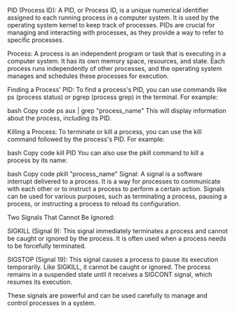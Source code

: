 
PID (Process ID):
A PID, or Process ID, is a unique numerical identifier assigned to each running process in a computer system. It is used by the operating system kernel to keep track of processes. PIDs are crucial for managing and interacting with processes, as they provide a way to refer to specific processes.

Process:
A process is an independent program or task that is executing in a computer system. It has its own memory space, resources, and state. Each process runs independently of other processes, and the operating system manages and schedules these processes for execution.

Finding a Process' PID:
To find a process's PID, you can use commands like ps (process status) or pgrep (process grep) in the terminal. For example:

bash
Copy code
ps aux | grep "process_name"
This will display information about the process, including its PID.

Killing a Process:
To terminate or kill a process, you can use the kill command followed by the process's PID. For example:

bash
Copy code
kill PID
You can also use the pkill command to kill a process by its name:

bash
Copy code
pkill "process_name"
Signal:
A signal is a software interrupt delivered to a process. It is a way for processes to communicate with each other or to instruct a process to perform a certain action. Signals can be used for various purposes, such as terminating a process, pausing a process, or instructing a process to reload its configuration.

Two Signals That Cannot Be Ignored:

SIGKILL (Signal 9): This signal immediately terminates a process and cannot be caught or ignored by the process. It is often used when a process needs to be forcefully terminated.

SIGSTOP (Signal 19): This signal causes a process to pause its execution temporarily. Like SIGKILL, it cannot be caught or ignored. The process remains in a suspended state until it receives a SIGCONT signal, which resumes its execution.

These signals are powerful and can be used carefully to manage and control processes in a system.






